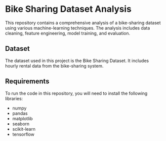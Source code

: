 # Bike Sharing Dataset Analysis

This repository contains a comprehensive analysis of a bike-sharing dataset using various machine-learning techniques. 
The analysis includes data cleaning, feature engineering, model training, and evaluation.

## Dataset
The dataset used in this project is the Bike Sharing Dataset. It includes hourly rental data from the bike-sharing system.

## Requirements
To run the code in this repository, you will need to install the following libraries:
- numpy
- pandas
- matplotlib
- seaborn
- scikit-learn
- tensorflow



